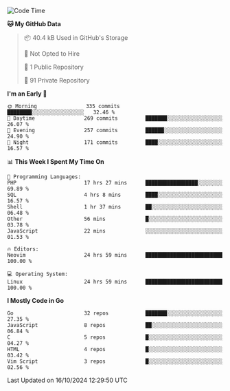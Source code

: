 
<!--START_SECTION:waka-->
![Code Time](http://img.shields.io/badge/Code%20Time-5%2C382%20hrs%2031%20mins-blue)

**🐱 My GitHub Data** 

> 📦 40.4 kB Used in GitHub's Storage 
 > 
> 🚫 Not Opted to Hire
 > 
> 📜 1 Public Repository 
 > 
> 🔑 91 Private Repository 
 > 
**I'm an Early 🐤** 

```text
🌞 Morning                335 commits         ████████░░░░░░░░░░░░░░░░░   32.46 % 
🌆 Daytime                269 commits         ███████░░░░░░░░░░░░░░░░░░   26.07 % 
🌃 Evening                257 commits         ██████░░░░░░░░░░░░░░░░░░░   24.90 % 
🌙 Night                  171 commits         ████░░░░░░░░░░░░░░░░░░░░░   16.57 % 
```


📊 **This Week I Spent My Time On** 

```text
💬 Programming Languages: 
PHP                      17 hrs 27 mins      █████████████████░░░░░░░░   69.89 % 
SQL                      4 hrs 8 mins        ████░░░░░░░░░░░░░░░░░░░░░   16.57 % 
Shell                    1 hr 37 mins        ██░░░░░░░░░░░░░░░░░░░░░░░   06.48 % 
Other                    56 mins             █░░░░░░░░░░░░░░░░░░░░░░░░   03.78 % 
JavaScript               22 mins             ░░░░░░░░░░░░░░░░░░░░░░░░░   01.53 % 

🔥 Editors: 
Neovim                   24 hrs 59 mins      █████████████████████████   100.00 % 

💻 Operating System: 
Linux                    24 hrs 59 mins      █████████████████████████   100.00 % 
```

**I Mostly Code in Go** 

```text
Go                       32 repos            ███████░░░░░░░░░░░░░░░░░░   27.35 % 
JavaScript               8 repos             ██░░░░░░░░░░░░░░░░░░░░░░░   06.84 % 
C                        5 repos             █░░░░░░░░░░░░░░░░░░░░░░░░   04.27 % 
HTML                     4 repos             █░░░░░░░░░░░░░░░░░░░░░░░░   03.42 % 
Vim Script               3 repos             █░░░░░░░░░░░░░░░░░░░░░░░░   02.56 % 
```




 Last Updated on 16/10/2024 12:29:50 UTC
<!--END_SECTION:waka-->
